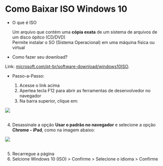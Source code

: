 # Como Baixar ISO Windows 10

- O que é ISO
  <br>
  
  Um arquivo que contém uma **cópia exata** de um sistema de arquivos de um disco ópitco (CD/DVD)<br>
  Permite instalar o SO (Sistema Operacional) em uma máquina física ou virtual

- Como fazer seu download?<br>

Link: [microsoft.com/pt-br/software-download/windows10ISO](https://www.microsoft.com/pt-br/software-download/windows10ISO).<br>

- Passo-a-Passo: <br>

  1. Acesse o link acima<br>
  2. Apertea tecla F12 para abrir as ferramentas de desenvolvedor no navegador<br>
  3. Na barra superior, clique em:<br>

 <img src="https://github.com/user-attachments/assets/794f8f8e-1450-4b85-8257-fad43eab7a01" widht="400" style="display: block; margin; auto;"> <br>
 
 4. Desassinale a opção **Usar o padrão no navegador** e selecione a opção **Chrome - iPad**, como na imagem abaixo: <br>
 
<img src="https://github.com/user-attachments/assets/b17aef0f-e25a-476a-8017-20220b29a06a" widht="400" style="display: block; margin; auto;"> <br>

5. Recarregue a página <br>
6. Selcione Windows 10 (ISO) > Confirme > Selecione o idioma > Confirme

  
